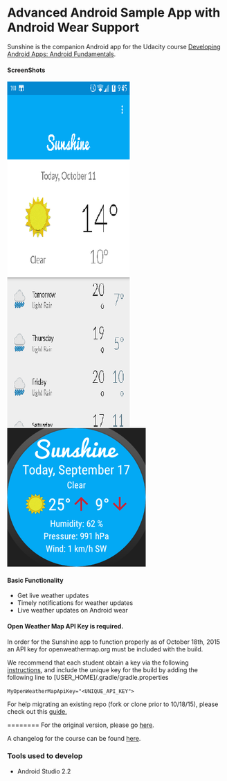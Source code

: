 Advanced Android Sample App with Android Wear Support
===================================

Sunshine is the companion Android app for the Udacity course [Developing Android Apps: Android Fundamentals](https://www.udacity.com/course/ud853).


#### ScreenShots

![Weather Main Screen](/screens/phone_weather.png?raw=true "Weather Main Screen")
![Weather Wear Screen](/screens/wear_weather.png?raw=true "Weather Wear Screen")


#### Basic Functionality
* Get live weather updates
* Timely notifications for weather updates
* Live weather updates on Android wear

#### Open Weather Map API Key is required.

In order for the Sunshine app to function properly as of October 18th, 2015 an API key for openweathermap.org must be included with the build.

We recommend that each student obtain a key via the following [instructions](http://openweathermap.org/appid#use), and include the unique key for the build by adding the following line to [USER_HOME]/.gradle/gradle.properties

`MyOpenWeatherMapApiKey="<UNIQUE_API_KEY">`

For help migrating an existing repo (fork or clone prior to 10/18/15), please check out this [guide.](https://docs.google.com/document/d/1e8LXahedBlCW1_dp_FyvQ3ugUAwUBJDuJCoKf3tgNVs/pub?embedded=true) 

========
For the original version, please go [here](https://github.com/udacity/Sunshine).

A changelog for the course can be found [here](https://docs.google.com/a/knowlabs.com/document/d/193xJb_OpcNCqgquMhxPrMh05IEYFXQqt0S6-6YK8gBw/pub).

### Tools used to develop
* Android Studio 2.2
